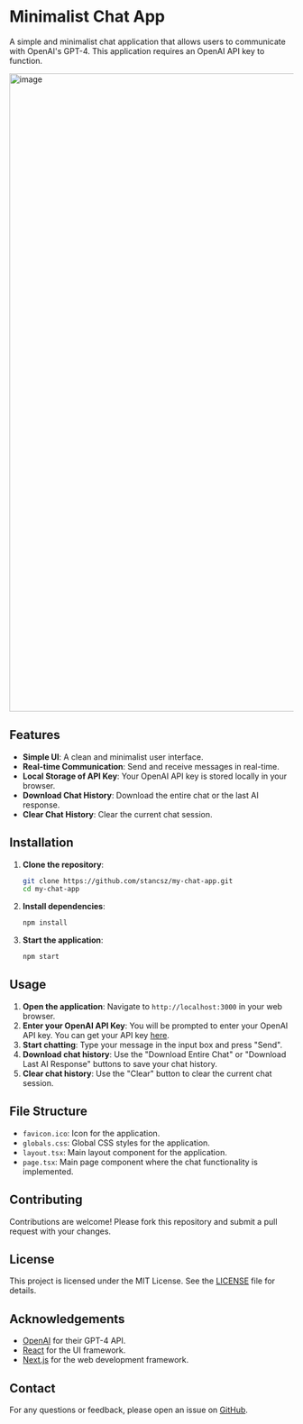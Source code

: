 
# Minimalist Chat App

A simple and minimalist chat application that allows users to communicate with OpenAI's GPT-4. This application requires an OpenAI API key to function.

<img width="1133" alt="image" src="https://github.com/stancsz/my-chat-app/assets/43565411/08040d1e-d148-4542-9fa4-f0d65c52d889">


## Features

- **Simple UI**: A clean and minimalist user interface.
- **Real-time Communication**: Send and receive messages in real-time.
- **Local Storage of API Key**: Your OpenAI API key is stored locally in your browser.
- **Download Chat History**: Download the entire chat or the last AI response.
- **Clear Chat History**: Clear the current chat session.

## Installation

1. **Clone the repository**:
   ```bash
   git clone https://github.com/stancsz/my-chat-app.git
   cd my-chat-app
   ```

2. **Install dependencies**:
   ```bash
   npm install
   ```

3. **Start the application**:
   ```bash
   npm start
   ```

## Usage

1. **Open the application**: Navigate to `http://localhost:3000` in your web browser.
2. **Enter your OpenAI API Key**: You will be prompted to enter your OpenAI API key. You can get your API key [here](https://platform.openai.com/api-keys).
3. **Start chatting**: Type your message in the input box and press "Send".
4. **Download chat history**: Use the "Download Entire Chat" or "Download Last AI Response" buttons to save your chat history.
5. **Clear chat history**: Use the "Clear" button to clear the current chat session.

## File Structure

- `favicon.ico`: Icon for the application.
- `globals.css`: Global CSS styles for the application.
- `layout.tsx`: Main layout component for the application.
- `page.tsx`: Main page component where the chat functionality is implemented.

## Contributing

Contributions are welcome! Please fork this repository and submit a pull request with your changes.

## License

This project is licensed under the MIT License. See the [LICENSE](LICENSE) file for details.

## Acknowledgements

- [OpenAI](https://www.openai.com) for their GPT-4 API.
- [React](https://reactjs.org) for the UI framework.
- [Next.js](https://nextjs.org) for the web development framework.

## Contact

For any questions or feedback, please open an issue on [GitHub](https://github.com/stancsz/my-chat-app/issues).
